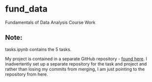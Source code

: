 # fund_data
Fundamentals of Data Analysis Course Work

## Note:
tasks.ipynb contains the 5 tasks. 

My project is contained in a separate GitHub repository - [found here](https://github.com/turps-pc90/foda-project/blob/main/project.ipynb). I inadvertently set up a separate repository for the task and project and rather than losing my commits from merging, I am just pointing to the repository from here.
